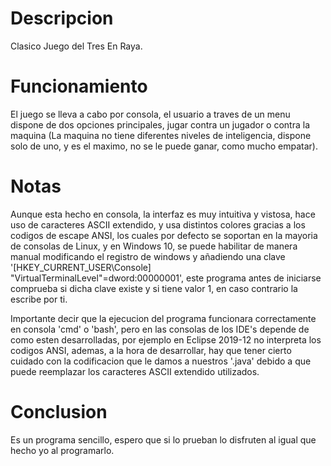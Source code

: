 # Descripcion
Clasico Juego del Tres En Raya.
# Funcionamiento
El juego se lleva a cabo por consola, el usuario a traves de un menu dispone de dos opciones principales, jugar contra un jugador o contra la maquina (La maquina no tiene diferentes niveles de inteligencia, dispone solo de uno, y es el maximo, no se le puede ganar, como mucho empatar).
# Notas
Aunque esta hecho en consola, la interfaz es muy intuitiva y vistosa, hace uso de caracteres ASCII extendido, y usa distintos colores gracias a los codigos de escape ANSI, los cuales por defecto se soportan en la mayoria de consolas de Linux, y en Windows 10, se puede habilitar de manera manual modificando el registro de windows y añadiendo una clave '[HKEY_CURRENT_USER\Console] "VirtualTerminalLevel"=dword:00000001', este programa antes de iniciarse comprueba si dicha clave existe y si tiene valor 1, en caso contrario la escribe por ti.

Importante decir que la ejecucion del programa funcionara correctamente en consola 'cmd' o 'bash', pero en las consolas de los IDE's depende de como esten desarrolladas, por ejemplo en Eclipse 2019-12 no interpreta los codigos ANSI, ademas, a la hora de desarrollar, hay que tener cierto cuidado con la codificacion que le damos a nuestros '.java' debido a que puede reemplazar los caracteres ASCII extendido utilizados.

# Conclusion
Es un programa sencillo, espero que si lo prueban lo disfruten al igual que hecho yo al programarlo.

